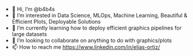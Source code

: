 - 👋 Hi, I’m @b4b4s
- 👀 I’m interested in Data Science, MLOps, Machine Learning, Beautiful & Efficient Plots, Deployable Solutions
- 🌱 I’m currently learning how to deploy efficient graphics pipelines for large datasets
- 💞️ I’m looking to collaborate on anything to do with graphics/plots
- 📫 How to reach me https://www.linkedin.com/in/elias-ortiz/

<!---
b4b4s/b4b4s is a ✨ special ✨ repository because its `README.md` (this file) appears on your GitHub profile.
You can click the Preview link to take a look at your changes.
--->
